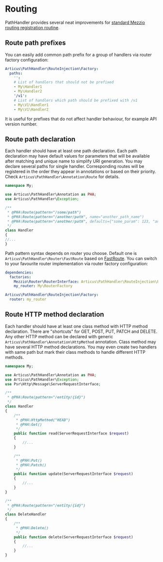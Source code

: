 # Routing

PathHandler provides several neat improvements for [standard Mezzio routing registration routine](https://docs.mezzio.dev/mezzio/v3/features/router/intro/).

## Route path prefixes

You can easily add common path prefix for a group of handlers via router factory configuration:

```YAML
Articus\PathHandler\RouteInjection\Factory:
  paths:
    '':
    # List of handlers that should not be prefixed   
    - My\Handler1
    - My\Handler2
    '/v1':
    # List of handlers which path should be prefixed with /v1   
    - My\V1\Handler1
    - My\V1\Handler2
```

It is useful for prefixes that do not affect handler behaviour, for example API version number.

## Route path declaration

Each handler should have at least one path declaration. Each path declaration may have default values for parameters that will be available after matching and unique name to simplify URI generation. You may declare several paths for single handler. Corresponding routes will be registered in the order they appear in annotations or based on their priority. Check `Articus\PathHandler\Annotation\Route` for details.

```PHP
namespace My;

use Articus\PathHandler\Annotation as PHA;
use Articus\PathHandler\Exception;

/**
 * @PHA\Route(pattern="/some/path")
 * @PHA\Route(pattern="/another/path", name="another_path_name")
 * @PHA\Route(pattern="/another/path", defaults={"some_param": 123, "another_param": "another param value"})
 */
class Handler
{
//...
}
```

Path pattern syntax depends on router you choose. Default one is `Articus\PathHandler\Router\FastRoute` based on [FastRoute](https://packagist.org/packages/nikic/fast-route). You can switch to your favourite router implementation via router factory configuration:

```YAML
dependencies:
  factories:
    Mezzio\Router\RouterInterface: Articus\PathHandler\RouteInjection\Factory
    my_router: My\RouterFactory

Articus\PathHandler\RouteInjection\Factory:
  router: my_router
```

## Route HTTP method declaration

Each handler should have at least one class method with HTTP method declaration. There are "shortcuts" for GET, POST, PUT, PATCH and DELETE. Any other HTTP method can be declared with generic `Articus\PathHandler\Annotation\HttpMethod` annotation. Class method may have several HTTP method declarations. You may even create two handlers with same path but mark their class methods to handle different HTTP methods.

```PHP
namespace My;

use Articus\PathHandler\Annotation as PHA;
use Articus\PathHandler\Exception;
use Psr\Http\Message\ServerRequestInterface;

/**
 * @PHA\Route(pattern="/entity/{id}")
 */
class Handler
{
    /**
     * @PHA\HttpMethod("HEAD")
     * @PHA\Get()
     */
    public function read(ServerRequestInterface $request)
    {
        //...
    }

    /**
     * @PHA\Put()
     * @PHA\Patch()
     */
    public function update(ServerRequestInterface $request)
    {
        //...
    }
}

/**
 * @PHA\Route(pattern="/entity/{id}")
 */
class DeleteHandler
{
    /**
     * @PHA\Delete()
     */
    public function delete(ServerRequestInterface $request)
    {
        //...
    }
}
```
